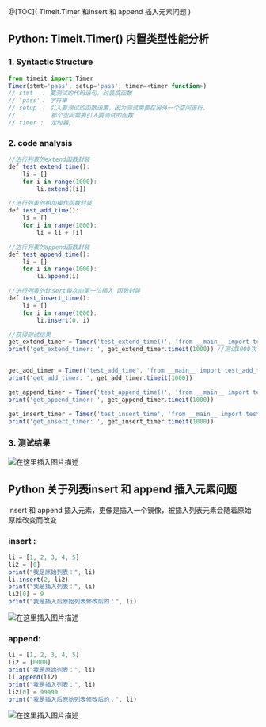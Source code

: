 @[TOC]( Timeit.Timer 和insert 和 append 插入元素问题 )
## Python: Timeit.Timer()  内置类型性能分析
###  1. Syntactic Structure
```javascript
from timeit import Timer
Timer(stmt='pass', setup='pass', timer=<timer function>)
// stmt  ： 要测试的代码语句，封装成函数
// 'pass'： 字符串
// setup ： 引入要测试的函数设置，因为测试需要在另外一个空间进行，
//          那个空间需要引入要测试的函数
// timer :  定时器,
```
### 2. code analysis
```javascript
//进行列表的extend函数封装
def test_extend_time():
    li = []
    for i in range(1000):
        li.extend([i])

//进行列表的相加操作函数封装
def test_add_time():
    li = []
    for i in range(1000):
        li = li + [i]

//进行列表的append函数封装
def test_append_time():
    li = []
    for i in range(1000):
        li.append(i)

//进行列表的insert每次向第一位插入 函数封装
def test_insert_time():
    li = []
    for i in range(1000):
        li.insert(0, i)

//获得测试结果
get_extend_timer = Timer('test_extend_time()', 'from __main__ import test_extend_time')
print('get_extend_timer: ', get_extend_timer.timeit(1000)) //测试1000次


get_add_timer = Timer('test_add_time', 'from __main__ import test_add_time')
print('get_add_timer: ', get_add_timer.timeit(1000))

get_append_timer = Timer('test_append_time()', 'from __main__ import test_append_time')
print('get_append_timer: ', get_append_timer.timeit(1000))

get_insert_timer = Timer('test_insert_time', 'from __main__ import test_insert_time')
print('get_insert_timer: ', get_insert_timer.timeit(1000))

```
### 3. 测试结果
![在这里插入图片描述](https://img-blog.csdnimg.cn/20200811204031902.png)

## Python 关于列表insert 和 append 插入元素问题
insert 和 append 插入元素，更像是插入一个镜像，被插入列表元素会随着原始原始改变而改变
### insert :
```javascript
li = [1, 2, 3, 4, 5]
li2 = [0]
print("我是原始列表：", li)
li.insert(2, li2)
print("我是插入列表：", li)
li2[0] = 9
print("我是插入后原始列表修改后的：", li)
```
![在这里插入图片描述](https://img-blog.csdnimg.cn/20200811205152283.png)
### append:
```javascript
li = [1, 2, 3, 4, 5]
li2 = [0000]
print("我是原始列表：", li)
li.append(li2)
print("我是插入列表：", li)
li2[0] = 99999
print("我是插入后原始列表修改后的：", li)
```
![在这里插入图片描述](https://img-blog.csdnimg.cn/20200811205300897.png)
